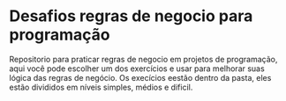 # Desafios regras de negocio para programação
Repositorio para praticar regras de negocio em projetos de programação, aqui você pode escolher um dos exercícios e usar para melhorar suas lógica das regras de negócio. Os execícios eestão dentro da pasta, eles estão divididos em níveis simples, médios e dificil.

